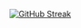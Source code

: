 [![GitHub Streak](https://github-readme-streak-stats.herokuapp.com/?user=Wyllymk)](https://git.io/streak-stats)

